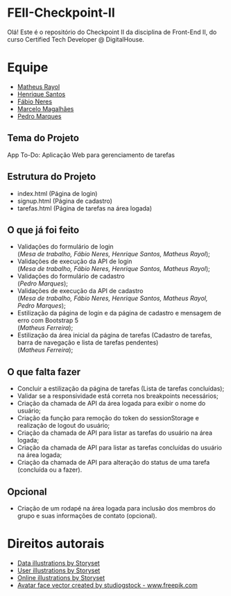 # FEII-Checkpoint-II
Olá! Este é o repositório do Checkpoint II da disciplina de Front-End II, do curso Certified Tech Developer @ DigitalHouse.

# Equipe

- [Matheus Rayol](https://github.com/matheusrayol)
- [Henrique Santos](https://github.com/henriquec)
- [Fábio Neres](https://github.com/neresfabio)
- [Marcelo Magalhães](https://github.com/marcelomagal)
- [Pedro Marques](http://github.com/pedromarqs)

## Tema do Projeto
App To-Do: Aplicação Web para gerenciamento de tarefas

## Estrutura do Projeto
- index.html (Página de login)
- signup.html (Página de cadastro)
- tarefas.html (Página de tarefas na área logada)

## O que já foi feito
- Validações do formulário de login<br/>(*Mesa de trabalho, Fábio Neres, Henrique Santos, Matheus Rayol*);
- Validações de execução da API de login<br/>(*Mesa de trabalho, Fábio Neres, Henrique Santos, Matheus Rayol*);
- Validações do formulário de cadastro<br/>(*Pedro Marques*);
- Validações de execução da API de cadastro<br/>(*Mesa de trabalho, Fábio Neres, Henrique Santos, Matheus Rayol, Pedro Marques*);
- Estilização da página de login e da página de cadastro e mensagem de erro com Bootstrap 5<br/>(*Matheus Ferreira*);
- Estilização da área inicial da página de tarefas (Cadastro de tarefas, barra de navegação e lista de tarefas pendentes)<br/>(*Matheus Ferreira*);

## O que falta fazer
- Concluir a estilização da página de tarefas (Lista de tarefas concluídas);
- Validar se a responsividade está correta nos breakpoints necessários;
- Criação da chamada de API da área logada para exibir o nome do usuário;
- Criação da função para remoção do token do sessionStorage e realização de logout do usuário;
- Criação da chamada de API para listar as tarefas do usuário na área logada;
- Criação da chamada de API para listar as tarefas concluídas do usuário na área logada;
- Criação da chamada de API para alteração do status de uma tarefa (concluída ou a fazer).

## Opcional
- Criação de um rodapé na área logada para inclusão dos membros do grupo e suas informações de contato (opcional).

# Direitos autorais
- <a href="https://storyset.com/data">Data illustrations by Storyset</a>
- <a href="https://storyset.com/user">User illustrations by Storyset</a>
- <a href="https://storyset.com/online">Online illustrations by Storyset</a>
- <a href='https://www.freepik.com/vectors/avatar-face'>Avatar face vector created by studiogstock - www.freepik.com</a>

